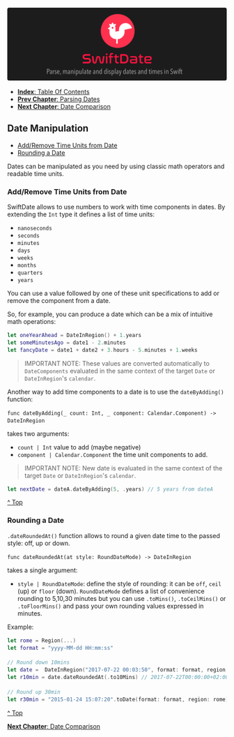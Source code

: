 ![](./SwiftDate.png)

<a name="index"/>

- [**Index**: Table Of Contents](#Index.md)
- [**Prev Chapter**: Parsing Dates](#Parsing_Dates.md)
- [**Next Chapter**: Date Comparison](#Date_Comparison.md)

## Date Manipulation

- [Add/Remove Time Units from Date](Date_Manipulation.md#mathdate)
- [Rounding a Date](Date_Manipulation.md#roundingdate)

Dates can be manipulated as you need by using classic math operators and readable time units.

<a name="mathdate"/>

### Add/Remove Time Units from Date

SwiftDate allows to use numbers to work with time components in dates. By extending the `Int` type it defines a list of time units:

- `nanoseconds`
- `seconds`
- `minutes`
- `days`
- `weeks`
- `months`
- `quarters`
- `years`

You can use a value followed by one of these unit specifications to add or remove the component from a date.

So, for example, you can produce a date which can be a mix of intuitive math operations:

```swift
let oneYearAhead = DateInRegion() + 1.years
let someMinutesAgo = date1 - 2.minutes
let fancyDate = date1 + date2 + 3.hours - 5.minutes + 1.weeks
```

> IMPORTANT NOTE: These values are converted automatically to `DateComponents` evaluated in the same context of the target `Date` or `DateInRegion`'s `calendar`.

Another way to add time components to a date is to use the `dateByAdding()` function:

`func dateByAdding(_ count: Int, _ component: Calendar.Component) -> DateInRegion`

takes two arguments:

- `count | Int` value to add (maybe negative)
- `component | Calendar.Component` the time unit components to add.

> IMPORTANT NOTE: New date is evaluated in the same context of the target `Date` or `DateInRegion`'s `calendar`.

```swift
let nextDate = dateA.dateByAdding(5, .years) // 5 years from dateA
```

[^ Top](#index)

<a name="roundingdate"/>

### Rounding a Date

`.dateRoundedAt()` function allows to round a given date time to the passed style: off, up or down.

`func dateRoundedAt(at style: RoundDateMode) -> DateInRegion`

takes a single argument:

- `style | RoundDateMode`: define the style of rounding: it can be `off`, `ceil` (up) or `floor` (down). `RoundDateMode` defines a list of convenience rounding to 5,10,30 minutes but you can use `.toMins()`, `.toCeilMins()` or `.toFloorMins()` and pass your own rounding values expressed in minutes.

Example:

```swift
let rome = Region(...)
let format = "yyyy-MM-dd HH:mm:ss"

// Round down 10mins
let date =  DateInRegion("2017-07-22 00:03:50", format: format, region: rome)
let r10min = date.dateRoundedAt(.to10Mins) // 2017-07-22T00:00:00+02:00

// Round up 30min
let r30min = "2015-01-24 15:07:20".toDate(format: format, region: rome).dateRoundedAt(.toCeil30Mins) // 2015-01-24T15:30:00+01:00
```

[^ Top](#index)

[**Next Chapter**: Date Comparison](#Date_Comparison.md)